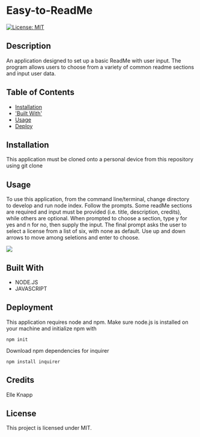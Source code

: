 # Easy-to-ReadMe
[![License: MIT](https://img.shields.io/badge/License-MIT-yellow.svg)](https://opensource.org/licenses/MIT)

## Description
An application designed to set up a basic ReadMe with user input. The program allows  users to choose from a variety of common readme sections and input user data. 


## Table of Contents

* [Installation](#installation)
* ['Built With'](#built-with)
* [Usage](#usage)
* [Deploy](#deploy)

## Installation
This application must be cloned onto a personal device from this repository using git clone
    
## Usage
To use this application, from the command line/terminal, change directory to develop and run node index. Follow the prompts. Some readMe sections are required and input must be provided (i.e. title, description, credits), while others are optional. When prompted to choose a section, type y for yes and n for no, then supply the input. The final prompt asks the user to select a license from a list of six, with none as default. Use up and down arrows to move among seletions and enter to choose. 
    
![](assets/images/example.jpg)
  
## Built With

* NODE.JS
* JAVASCRIPT
    
## Deployment

This application requires node and npm. Make sure node.js is installed on your machine and initialize npm with 
``````
npm init
````````
Download npm dependencies for inquirer 
```````
npm install inquirer
```````
  
## Credits
Elle Knapp

## License

This project is licensed under MIT.

